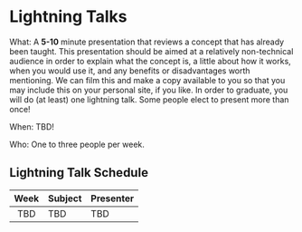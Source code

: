 # Lightning Talks

What: A **5-10** minute presentation that reviews a concept that has already been taught. This presentation should be aimed at a relatively non-technical audience in order to explain what the concept is, a little about how it works, when you would use it, and any benefits or disadvantages worth mentioning. We can film this and make a copy available to you so that you may include this on your personal site, if you like. In order to graduate, you will do (at least) one lightning talk. Some people elect to present more than once!

When: TBD!

Who: One to three people per week.

## Lightning Talk Schedule

| Week | Subject                                     | Presenter |
| :--: | ------------------------------------------- | --------- |
|  TBD | TBD  | TBD |
